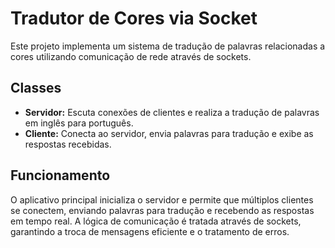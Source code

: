 # Tradutor de Cores via Socket

Este projeto implementa um sistema de tradução de palavras relacionadas a cores utilizando comunicação de rede através de sockets.

## Classes

- **Servidor:** Escuta conexões de clientes e realiza a tradução de palavras em inglês para português.
- **Cliente:** Conecta ao servidor, envia palavras para tradução e exibe as respostas recebidas.

## Funcionamento

O aplicativo principal inicializa o servidor e permite que múltiplos clientes se conectem, enviando palavras para tradução e recebendo as respostas em tempo real. A lógica de comunicação é tratada através de sockets, garantindo a troca de mensagens eficiente e o tratamento de erros.
